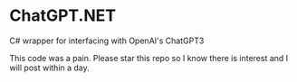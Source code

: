 # ChatGPT.NET
C# wrapper for interfacing with OpenAI's ChatGPT3

This code was a pain. Please star this repo so I know there is interest and I will post within a day.
